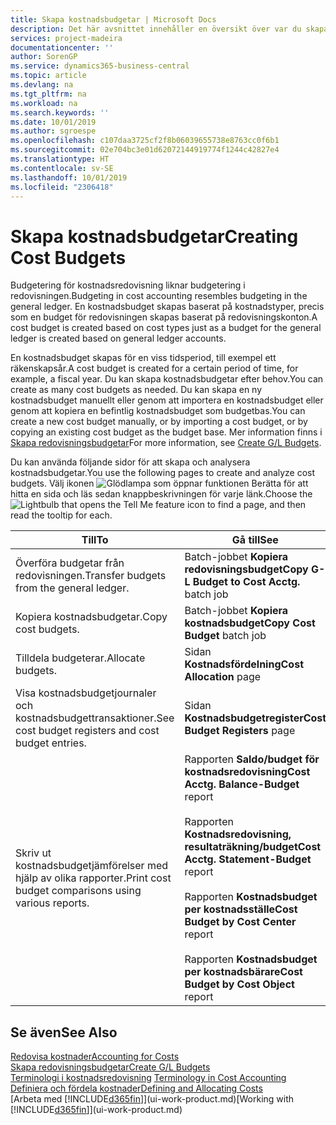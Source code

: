 ```yaml
---
title: Skapa kostnadsbudgetar | Microsoft Docs
description: Det här avsnittet innehåller en översikt över var du skapar och analyserar kostnadsbudgetar.
services: project-madeira
documentationcenter: ''
author: SorenGP
ms.service: dynamics365-business-central
ms.topic: article
ms.devlang: na
ms.tgt_pltfrm: na
ms.workload: na
ms.search.keywords: ''
ms.date: 10/01/2019
ms.author: sgroespe
ms.openlocfilehash: c107daa3725cf2f8b06039655738e8763cc0f6b1
ms.sourcegitcommit: 02e704bc3e01d62072144919774f1244c42827e4
ms.translationtype: HT
ms.contentlocale: sv-SE
ms.lasthandoff: 10/01/2019
ms.locfileid: "2306418"
---
```

# <a name="creating-cost-budgets"></a><span data-ttu-id="a060b-103">Skapa kostnadsbudgetar</span><span class="sxs-lookup"><span data-stu-id="a060b-103">Creating Cost Budgets</span></span>
<span data-ttu-id="a060b-104">Budgetering för kostnadsredovisning liknar budgetering i redovisningen.</span><span class="sxs-lookup"><span data-stu-id="a060b-104">Budgeting in cost accounting resembles budgeting in the general ledger.</span></span> <span data-ttu-id="a060b-105">En kostnadsbudget skapas baserat på kostnadstyper, precis som en budget för redovisningen skapas baserat på redovisningskonton.</span><span class="sxs-lookup"><span data-stu-id="a060b-105">A cost budget is created based on cost types just as a budget for the general ledger is created based on general ledger accounts.</span></span>  

<span data-ttu-id="a060b-106">En kostnadsbudget skapas för en viss tidsperiod, till exempel ett räkenskapsår.</span><span class="sxs-lookup"><span data-stu-id="a060b-106">A cost budget is created for a certain period of time, for example, a fiscal year.</span></span> <span data-ttu-id="a060b-107">Du kan skapa kostnadsbudgetar efter behov.</span><span class="sxs-lookup"><span data-stu-id="a060b-107">You can create as many cost budgets as needed.</span></span> <span data-ttu-id="a060b-108">Du kan skapa en ny kostnadsbudget manuellt eller genom att importera en kostnadsbudget eller genom att kopiera en befintlig kostnadsbudget som budgetbas.</span><span class="sxs-lookup"><span data-stu-id="a060b-108">You can create a new cost budget manually, or by importing a cost budget, or by copying an existing cost budget as the budget base.</span></span> <span data-ttu-id="a060b-109">Mer information finns i [Skapa redovisningsbudgetar](finance-how-create-budgets.md)</span><span class="sxs-lookup"><span data-stu-id="a060b-109">For more information, see [Create G/L Budgets](finance-how-create-budgets.md).</span></span>

<span data-ttu-id="a060b-110">Du kan använda följande sidor för att skapa och analysera kostnadsbudgetar.</span><span class="sxs-lookup"><span data-stu-id="a060b-110">You use the following pages to create and analyze cost budgets.</span></span> <span data-ttu-id="a060b-111">Välj ikonen ![Glödlampa som öppnar funktionen Berätta](media/ui-search/search_small.png "Berätta vad du vill göra") för att hitta en sida och läs sedan knappbeskrivningen för varje länk.</span><span class="sxs-lookup"><span data-stu-id="a060b-111">Choose the ![Lightbulb that opens the Tell Me feature](media/ui-search/search_small.png "Tell me what you want to do") icon to find a page, and then read the tooltip for each.</span></span>

|<span data-ttu-id="a060b-112">Till</span><span class="sxs-lookup"><span data-stu-id="a060b-112">To</span></span>|<span data-ttu-id="a060b-113">Gå till</span><span class="sxs-lookup"><span data-stu-id="a060b-113">See</span></span>|  
|--------|---------|  
|<span data-ttu-id="a060b-114">Överföra budgetar från redovisningen.</span><span class="sxs-lookup"><span data-stu-id="a060b-114">Transfer budgets from the general ledger.</span></span>|<span data-ttu-id="a060b-115">Batch-jobbet **Kopiera redovisningsbudget**</span><span class="sxs-lookup"><span data-stu-id="a060b-115">**Copy G-L Budget to Cost Acctg.** batch job</span></span>|  
|<span data-ttu-id="a060b-116">Kopiera kostnadsbudgetar.</span><span class="sxs-lookup"><span data-stu-id="a060b-116">Copy cost budgets.</span></span>|<span data-ttu-id="a060b-117">Batch-jobbet **Kopiera kostnadsbudget**</span><span class="sxs-lookup"><span data-stu-id="a060b-117">**Copy Cost Budget** batch job</span></span>|  
|<span data-ttu-id="a060b-118">Tilldela budgeterar.</span><span class="sxs-lookup"><span data-stu-id="a060b-118">Allocate budgets.</span></span>|<span data-ttu-id="a060b-119">Sidan **Kostnadsfördelning**</span><span class="sxs-lookup"><span data-stu-id="a060b-119">**Cost Allocation** page</span></span>|  
|<span data-ttu-id="a060b-120">Visa kostnadsbudgetjournaler och kostnadsbudgettransaktioner.</span><span class="sxs-lookup"><span data-stu-id="a060b-120">See cost budget registers and cost budget entries.</span></span>|<span data-ttu-id="a060b-121">Sidan **Kostnadsbudgetregister**</span><span class="sxs-lookup"><span data-stu-id="a060b-121">**Cost Budget Registers** page</span></span>|  
|<span data-ttu-id="a060b-122">Skriv ut kostnadsbudgetjämförelser med hjälp av olika rapporter.</span><span class="sxs-lookup"><span data-stu-id="a060b-122">Print cost budget comparisons using various reports.</span></span>|<span data-ttu-id="a060b-123">Rapporten **Saldo/budget för kostnadsredovisning**</span><span class="sxs-lookup"><span data-stu-id="a060b-123">**Cost Acctg. Balance-Budget** report</span></span><br /><br /> <span data-ttu-id="a060b-124">Rapporten **Kostnadsredovisning, resultaträkning/budget**</span><span class="sxs-lookup"><span data-stu-id="a060b-124">**Cost Acctg. Statement-Budget** report</span></span><br /><br /> <span data-ttu-id="a060b-125">Rapporten **Kostnadsbudget per kostnadsställe**</span><span class="sxs-lookup"><span data-stu-id="a060b-125">**Cost Budget by Cost Center** report</span></span><br /><br /> <span data-ttu-id="a060b-126">Rapporten **Kostnadsbudget per kostnadsbärare**</span><span class="sxs-lookup"><span data-stu-id="a060b-126">**Cost Budget by Cost Object** report</span></span>|  

## <a name="see-also"></a><span data-ttu-id="a060b-127">Se även</span><span class="sxs-lookup"><span data-stu-id="a060b-127">See Also</span></span>  
[<span data-ttu-id="a060b-128">Redovisa kostnader</span><span class="sxs-lookup"><span data-stu-id="a060b-128">Accounting for Costs</span></span>](finance-manage-cost-accounting.md)  
[<span data-ttu-id="a060b-129">Skapa redovisningsbudgetar</span><span class="sxs-lookup"><span data-stu-id="a060b-129">Create G/L Budgets</span></span>](finance-how-create-budgets.md)  
<span data-ttu-id="a060b-130">[Terminologi i kostnadsredovisning](finance-terminology-in-cost-accounting.md) </span><span class="sxs-lookup"><span data-stu-id="a060b-130">[Terminology in Cost Accounting](finance-terminology-in-cost-accounting.md) </span></span>  
[<span data-ttu-id="a060b-131">Definiera och fördela kostnader</span><span class="sxs-lookup"><span data-stu-id="a060b-131">Defining and Allocating Costs</span></span>](finance-define-and-allocate-costs.md)  
<span data-ttu-id="a060b-132">[Arbeta med [!INCLUDE[d365fin](includes/d365fin_md.md)]](ui-work-product.md)</span><span class="sxs-lookup"><span data-stu-id="a060b-132">[Working with [!INCLUDE[d365fin](includes/d365fin_md.md)]](ui-work-product.md)</span></span>
